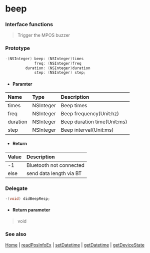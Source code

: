 # beep

### Interface functions
> Trigger the MPOS buzzer

### Prototype

```objective-c
-(NSInteger) beep: (NSInteger)times
             freq: (NSInteger)freq
         duration: (NSInteger)duration
             step: (NSInteger) step;
```

- #### Paramter
| Name | Type | Description |
| :-------- | :--------| :------ |
| times| NSInteger | Beep times |
| freq| NSInteger | Beep frequency(Unit:hz) |
| duration| NSInteger | Beep duration time(Unit:ms) |
| step| NSInteger | Beep interval(Unit:ms) |


- #### Return
| Value | Description |
| :--------| :------ |
| -1 | Bluetooth not connected |
| else | send data length via BT |

### Delegate

```objective-c
-(void) didBeepResp;
```

- #### Return parameter
> void

### See also
[Home](../README.md) | [readPosInfoEx](readPosInfoEx.md) | [setDatetime](setDatetime.md) | [getDatetime](getDatetime.md) | [getDeviceState](getDeviceState.md)
